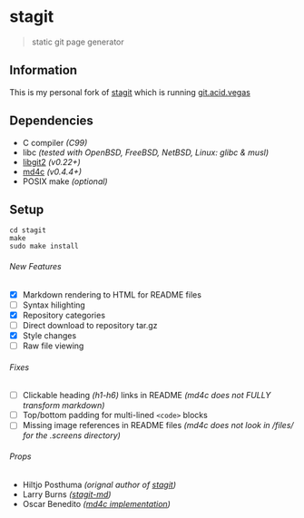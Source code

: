 # stagit
> static git page generator

## Information
This is my personal fork of [stagit](https://codemadness.org/stagit.html) which is running [git.acid.vegas](https://git.acid.vegas/)

## Dependencies
- C compiler *(C99)*
- libc *(tested with OpenBSD, FreeBSD, NetBSD, Linux: glibc & musl)*
- [libgit2](https://github.com/libgit2/libgit2) *(v0.22+)*
- [md4c](https://github.com/mity/md4c) *(v0.4.4+)* 
- POSIX make *(optional)*

## Setup
```shell
cd stagit
make
sudo make install
```

###### New Features
- [X] Markdown rendering to HTML for README files
- [ ] Syntax hilighting
- [X] Repository categories
- [ ] Direct download to repository tar.gz
- [X] Style changes
- [ ] Raw file viewing

###### Fixes
- [ ] Clickable heading *(h1-h6)* links in README *(md4c does not FULLY transform markdown)*
- [ ] Top/bottom padding for multi-lined `<code>` blocks 
- [ ] Missing image references in README files *(md4c does not look in /files/ for the .screens directory)*

###### Props
- Hiltjo Posthuma *(orignal author of [stagit](https://codemadness.org/git/stagit/))*
- Larry Burns *([stagit-md](https://github.com/lmburns/stagit-md))*
- Oscar Benedito *([md4c implementation](https://oscarbenedito.com/blog/2020/08/adding-about-pages-to-stagit/))*